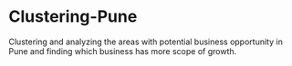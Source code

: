 # Clustering-Pune
Clustering and analyzing the areas with potential business opportunity in Pune and finding which business has more scope of growth.

